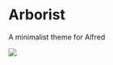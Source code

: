 # Arborist
A minimalist theme for Alfred

![]('https://github.com/visua/Arborist/blob/master/preview.png?raw=true')

